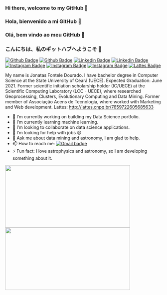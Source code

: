 ### Hi there, welcome to my GitHub 👋
### Hola, bienvenido a mi GitHub 👋
### Olá, bem vindo ao meu GitHub 👋
### こんにちは、私のギットハブへようこそ 👋
[![Github Badge](https://img.shields.io/badge/-Github-000?style=flat-square&logo=Github&logoColor=white&link=https://github.com/JonatasFontele)](https://github.com/JonatasFontele)
[![Github Badge](https://img.shields.io/badge/GitHub-100000?style=for-the-badge&logo=github&logoColor=white&link=https://github.com/JonatasFontele)](https://github.com/JonatasFontele)
[![Linkedin Badge](https://img.shields.io/badge/-LinkedIn-blue?style=flat-square&logo=Linkedin&logoColor=white&link=https://www.linkedin.com/in/jonatas-fontele-1230053a/)](https://www.linkedin.com/in/jonatas-fontele-1230053a/)
[![Linkedin Badge](https://img.shields.io/badge/LinkedIn-0077B5?style=for-the-badge&logo=linkedin&logoColor=white&link=https://www.linkedin.com/in/jonatas-fontele-1230053a/)](https://www.linkedin.com/in/jonatas-fontele-1230053a/)
[![Instagram Badge](https://img.shields.io/badge/-Instagram-C13584?style=flat-square&labelColor=C13584&logo=instagram&logoColor=white&link=https://www.instagram.com/jonyfontele/)](https://www.instagram.com/jonyfontele/)
[![Instagram Badge](https://img.shields.io/badge/-Instagram-E4405F?style=flat-square&labelColor=C13584&logo=instagram&logoColor=white&link=https://www.instagram.com/jonyfontele/)](https://www.instagram.com/jonyfontele/)
[![Instagram Badge](https://img.shields.io/badge/Instagram-E4405F?style=for-the-badge&logo=instagram&logoColor=white&link=https://www.instagram.com/jonyfontele/)](https://www.instagram.com/jonyfontele/)
[![Lattes Badge](https://img.shields.io/badge/Lattes-353E58?style=for-the-badge&logoColor=white&link=http://lattes.cnpq.br/7659722605685633 )](http://lattes.cnpq.br/7659722605685633 )

My name is Jonatas Fontele Dourado. I have bachelor degree in Computer Science at the State University of Ceará (UECE). Expected Graduation: June 2021. Former scientific
initiation scholarship holder (IC/UECE) at the Scientific Computing Laboratory (LCC - UECE), where researched Geoprocessing, Clusters, Evolutionary Computing and Data Mining.
Former member of Associação Acens de Tecnologia, where worked with Marketing and Web development.
Lattes: http://lattes.cnpq.br/7659722605685633 

- 🔭 I’m currently working on building my Data Science portfolio.
- 🌱 I’m currently learning machine learning.
- 👯 I’m looking to collaborate on data science applications.
- 🤔 I’m looking for help with jobs 😄
- 💬 Ask me about data mining and astronomy, I am glad to help. 
- 📫 How to reach me: [![Gmail badge](https://img.shields.io/badge/Gmail-D14836?style=for-the-badge&logo=gmail&logoColor=white&link=jonatasfontele@gmail.com)](jonatasfontele@gmail.com)
- ⚡ Fun fact: I love astrophysics and astronomy, so I am developing something about it.

<p align="center">
    <a href="https://github.com/JonatasFontele?tab=repositories">
      <img align="left" src="https://github-readme-stats.vercel.app/api/top-langs/?username=JonatasFontele&layout=compact" width="400" height="200"/>
    </a>
    <a href="https://github.com/JonatasFontele?tab=repositories">
      <img align="left" src="https://github-readme-stats.vercel.app/api?username=JonatasFontele&,issues&show_icons=true" width="400" height="200"/>
    </a>
</p>
